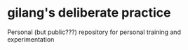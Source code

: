 # gilang's deliberate practice

Personal (but public???) repository for personal training and experimentation
